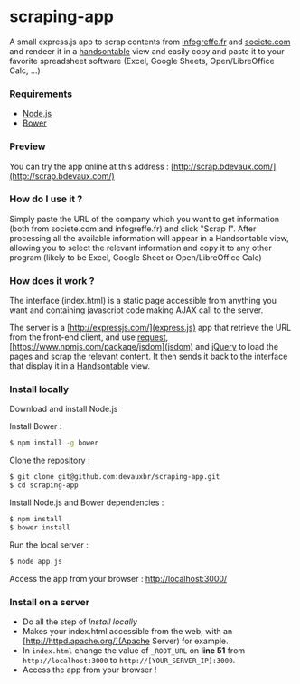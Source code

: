 # scraping-app
A small express.js app to scrap contents from [infogreffe.fr](https://www.infogreffe.fr/societes/) and [societe.com](http://www.societe.com/) and rendeer it in a [handsontable]((http://handsontable.com/)) view and easily copy and paste it to your favorite spreadsheet software (Excel, Google Sheets, Open/LibreOffice Calc, ...)

### Requirements

- [Node.js](https://nodejs.org/)
- [Bower](http://bower.io/)

### Preview

You can try the app online at this address :
[http://scrap.bdevaux.com/](http://scrap.bdevaux.com/)

### How do I use it ?

Simply paste the URL of the company which you want to get information (both from societe.com and infogreffe.fr) and click "Scrap !".
After processing all the available information will appear in a Handsontable view, allowing you to select the relevant information and copy it to any other program (likely to be Excel, Google Sheet or Open/LibreOffice Calc)

### How does it work ?

The interface (index.html) is a static page accessible from anything you want and containing javascript code making AJAX call to the server.

The server is a [http://expressjs.com/](express.js) app that retrieve the URL from the front-end client, and use [request](https://www.npmjs.com/package/request), [https://www.npmjs.com/package/jsdom](jsdom) and [jQuery](https://jquery.com/) to load the pages and scrap the relevant content.
It then sends it back to the interface that display it in a [Handsontable](http://handsontable.com/) view.

### Install locally

Download and install Node.js

Install Bower :
```sh
$ npm install -g bower
```

Clone the repository :
```sh
$ git clone git@github.com:devauxbr/scraping-app.git
$ cd scraping-app
```

Install Node.js and Bower dependencies :
```sh
$ npm install
$ bower install
```

Run the local server :
```sh
$ node app.js
```

Access the app from your browser :
[http://localhost:3000/](http://localhost:3000/)

### Install on a server

- Do all the step of _Install locally_
- Makes your index.html accessible from the web, with an [http://httpd.apache.org/](Apache Server) for example.
- In `index.html` change the value of `_ROOT_URL` on **line 51** from `http://localhost:3000` to `http://[YOUR_SERVER_IP]:3000`.
- Access the app from your browser !
